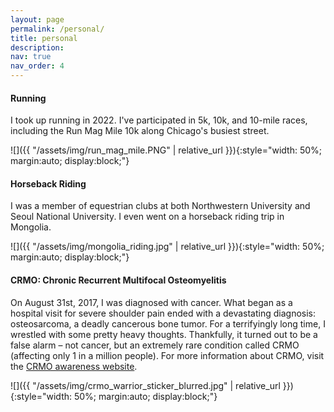 ```yaml
---
layout: page
permalink: /personal/
title: personal
description: 
nav: true
nav_order: 4
---
```


#### Running
I took up running in 2022. I've participated in 5k, 10k, and 10-mile races, including the Run Mag Mile 10k along Chicago's busiest street.

![]({{ "/assets/img/run_mag_mile.PNG" | relative_url }}){:style="width: 50%; margin:auto; display:block;"}

<!-- photo too big: ![]({{ "/assets/img/run_mag_mile.PNG" | relative_url }}){:style="margin:auto; display:block;"} -->

#### Horseback Riding
I was a member of equestrian clubs at both Northwestern University and Seoul National University. I even went on a horseback riding trip in Mongolia.

![]({{ "/assets/img/mongolia_riding.jpg" | relative_url }}){:style="width: 50%; margin:auto; display:block;"}

<!-- #### Little One
My department warmly celebrated the arrival of our little one.
![]({{ "/assets/img/evan_kellogg.jpg" | relative_url }}){:style="width: 80%; margin:auto; display:block;"}

He's now grown enough to start daycare recently to be a member of society.
![]({{ "/assets/img/evan_ymca_2024-10-18.jpg" | relative_url }}){:style="width: 50%; margin:auto; display:block;"}
 -->
#### CRMO: Chronic Recurrent Multifocal Osteomyelitis

On August 31st, 2017, I was diagnosed with cancer. What began as a hospital visit for severe shoulder pain ended with a devastating diagnosis: osteosarcoma, a deadly cancerous bone tumor. For a terrifyingly long time, I wrestled with some pretty heavy thoughts. Thankfully, it turned out to be a false alarm – not cancer, but an extremely rare condition called CRMO (affecting only 1 in a million people). For more information about CRMO, visit the [CRMO awareness website](http://crmoawareness.org/).

![]({{ "/assets/img/crmo_warrior_sticker_blurred.jpg" | relative_url }}){:style="width: 50%; margin:auto; display:block;"}
